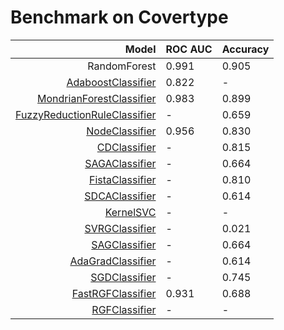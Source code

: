 # Benchmark on Covertype

| Model | ROC AUC | Accuracy |
| -----:|:------- |:-------- |
| RandomForest | 0.991 | 0.905 |
| [AdaboostClassifier](AdaboostClassifier/) | 0.822 | - |
| [MondrianForestClassifier](scikit-garden-MondrianForestClassifier/) | 0.983 | 0.899 |
| [FuzzyReductionRuleClassifier](fylearn-FuzzyReductionRuleClassifier/) | - | 0.659 |
| [NodeClassifier](NodeClassifier/) | 0.956 | 0.830 |
| [CDClassifier](scikit-contrib-lightning/) | - | 0.815 |
| [SAGAClassifier](scikit-contrib-lightning/) | - | 0.664 |
| [FistaClassifier](scikit-contrib-lightning/) | - | 0.810 |
| [SDCAClassifier](scikit-contrib-lightning/) | - | 0.614 |
| [KernelSVC](scikit-contrib-lightning/) | - | - |
| [SVRGClassifier](scikit-contrib-lightning/) | - | 0.021 |
| [SAGClassifier](scikit-contrib-lightning/) | - | 0.664 |
| [AdaGradClassifier](scikit-contrib-lightning/) | - | 0.614 |
| [SGDClassifier](scikit-contrib-lightning/) | - | 0.745 |
| [FastRGFClassifier](rgf/) | 0.931 | 0.688 |
| [RGFClassifier](rgf/) | - | - |
